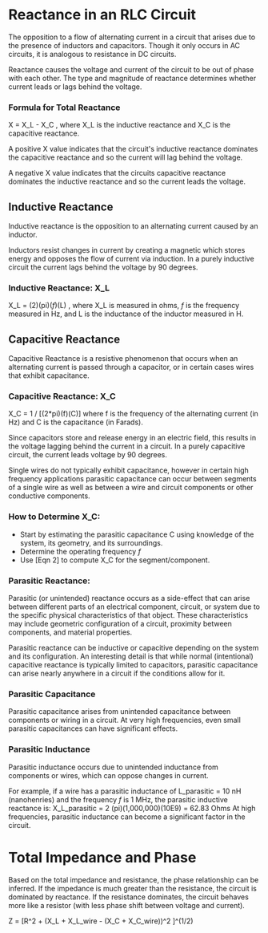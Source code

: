 # Reactance in an RLC Circuit
The opposition to a flow of alternating current in a circuit that arises due to
the presence of inductors and capacitors. Though it only occurs in AC circuits,
it is analogous to resistance in DC circuits.

Reactance causes the voltage and current of the circuit to be out of phase with
each other. The type and magnitude of reactance determines whether current
leads or lags behind the voltage.

### Formula for Total Reactance
X = X_L - X_C , where X_L is the inductive reactance and X_C is the capacitive reactance.

A positive X value indicates that the circuit's inductive reactance dominates
the capacitive reactance and so the current will lag behind the voltage.

A negative X value indicates that the circuits capacitive reactance dominates
the inductive reactance and so the current leads the voltage.


## Inductive Reactance
Inductive reactance is the opposition to an alternating current caused by an
inductor.

Inductors resist changes in current by creating a magnetic which stores energy
and opposes the flow of current via induction. In a purely inductive circuit
the current lags behind the voltage by 90 degrees.

### Inductive Reactance: X_L
X_L = (2)(pi)(*f*)(L) , where X_L is measured in ohms, *f* is the frequency
measured in Hz, and L is the inductance of the inductor measured in H.


## Capacitive Reactance
Capacitive Reactance is a resistive phenomenon that occurs when an alternating current is passed through a capacitor, or in certain cases wires that exhibit capacitance.

### Capacitive Reactance: X_C
X_C = 1 / [(2*pi)(f)(C)] where f is the frequency of the alternating current (in Hz) and C is the capacitance (in Farads).

Since capacitors store and release energy in an electric field, this results in
the voltage lagging behind the current in a circuit. In a purely capacitive
circuit, the current leads voltage by 90 degrees.

Single wires do not typically exhibit capacitance, however in certain high frequency applications parasitic capacitance can occur between segments of a single wire as well as between a wire and circuit components or
other conductive components.

### How to Determine X_C:
- Start by estimating the parasitic capacitance C using knowledge of the system, its geometry, and its surroundings.
- Determine the operating frequency *f*
- Use [Eqn 2] to compute X_C for the segment/component.

### Parasitic Reactance:
Parasitic (or unintended) reactance occurs as a side-effect that can arise
between different parts of an electrical component, circuit, or system due to
the specific physical characteristics of that object. These characteristics may
include geometric configuration of a circuit, proximity between components, and material properties.

Parasitic reactance can be inductive or capacitive depending on the system and
its configuration. An interesting detail is that while normal (intentional)
capacitive reactance is typically limited to capacitors, parasitic capacitance
can arise nearly anywhere in a circuit if the conditions allow for it.

### Parasitic Capacitance
Parasitic capacitance arises from unintended capacitance between components or wiring in a circuit. At very high frequencies, even small parasitic capacitances can have significant effects.

### Parasitic Inductance
Parasitic inductance occurs due to unintended inductance from components or wires, which can oppose changes in current.

For example, if a wire has a parasitic inductance of L_parasitic = 10 nH (nanohenries) and the frequency *f* is 1 MHz, the parasitic inductive reactance is: X_L_parasitic = 2 (pi)(1,000,000)(10E9) = 62.83 Ohms At high frequencies, parasitic inductance can become a significant factor in the circuit.

# Total Impedance and Phase
Based on the total impedance and resistance, the phase relationship can be
inferred. If the impedance is much greater than the resistance, the circuit is dominated by reactance. If the resistance dominates, the circuit behaves more
like a resistor (with less phase shift between voltage and current).

Z = [R^2 + (X_L + X_L_wire - (X_C + X_C_wire))^2 ]^(1/2)

##
